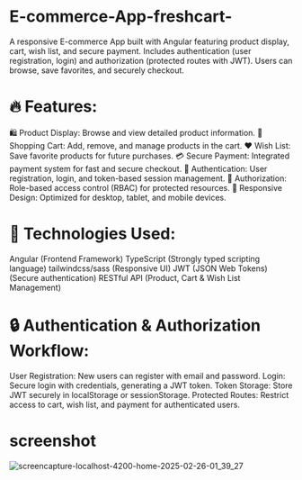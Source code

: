 # E-commerce-App-freshcart-
A responsive E-commerce App built with Angular featuring product display, cart, wish list, and secure payment. Includes authentication (user registration, login) and authorization (protected routes with JWT). Users can browse, save favorites, and securely checkout.
# 🔥 Features:
🛍️ Product Display: Browse and view detailed product information.
🛒 Shopping Cart: Add, remove, and manage products in the cart.
❤️ Wish List: Save favorite products for future purchases.
💳 Secure Payment: Integrated payment system for fast and secure checkout.
🔐 Authentication: User registration, login, and token-based session management.
🔏 Authorization: Role-based access control (RBAC) for protected resources.
📱 Responsive Design: Optimized for desktop, tablet, and mobile devices.

# 🧰 Technologies Used:
Angular (Frontend Framework)
TypeScript (Strongly typed scripting language)
tailwindcss/sass (Responsive UI)
JWT (JSON Web Tokens) (Secure authentication)
RESTful API (Product, Cart & Wish List Management)

# 🔒 Authentication & Authorization Workflow:
User Registration: New users can register with email and password.
Login: Secure login with credentials, generating a JWT token.
Token Storage: Store JWT securely in localStorage or sessionStorage.
Protected Routes: Restrict access to cart, wish list, and payment for authenticated users.

# screenshot 
![screencapture-localhost-4200-home-2025-02-26-01_39_27](https://github.com/user-attachments/assets/bbec40f2-a1d6-46fe-bde0-dd3234041eb5)
